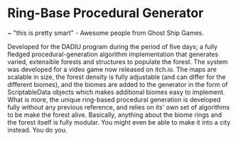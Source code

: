 # Ring-Base Procedural Generator

~ "this is pretty smart" - Awesome people from Ghost Ship Games.

Developed for the DADIU program during the period of five days; a fully fledged procedural-generation algorithm implementation that generates varied, extensible forests and structures to populate the forest. The system was developed for a video game now released on itch.io. The maps are scalable in size, the forest density is fully adjustable (and can differ for the different biomes), and the biomes are added to the generator in the form of ScriptableData objects which makes additional biomes easy to implement. What is more, the unique ring-based procedural generation is developed fully without any previous reference, and relies on its' own set of algorithms to be make the forest alive. Basically, anything about the biome rings and the forest itself is fully modular. You might even be able to make it into a city instead. You do you.

